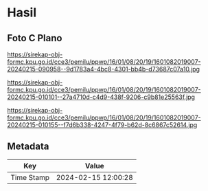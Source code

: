 # Hasil

## Foto C Plano

https://sirekap-obj-formc.kpu.go.id/cce3/pemilu/ppwp/16/01/08/20/19/1601082019007-20240215-090958--9d1783a4-4bc8-4301-bb4b-d73687c07a10.jpg

https://sirekap-obj-formc.kpu.go.id/cce3/pemilu/ppwp/16/01/08/20/19/1601082019007-20240215-010101--27a4710d-c4d9-438f-9206-c9b81e25563f.jpg

https://sirekap-obj-formc.kpu.go.id/cce3/pemilu/ppwp/16/01/08/20/19/1601082019007-20240215-010155--f7d6b338-4247-4f79-b62d-8c6867c52614.jpg


## Metadata

| Key        | Value               |
| ---------- | ------------------- |
| Time Stamp | 2024-02-15 12:00:28 |



